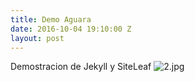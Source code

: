 ```yaml
---
title: Demo Aguara
date: 2016-10-04 19:10:00 Z
layout: post
---
```


Demostracion de Jekyll y SiteLeaf
![2.jpg](/uploads/2.jpg)